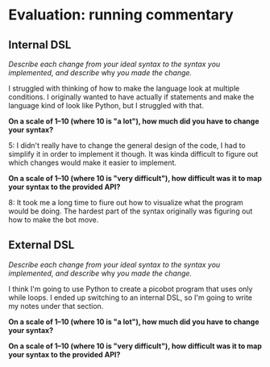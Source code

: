 # Evaluation: running commentary

## Internal DSL

_Describe each change from your ideal syntax to the syntax you implemented, and
describe_ why _you made the change._

I struggled with thinking of how to make the language look at multiple conditions. I originally wanted to have actually if statements and make the language kind of look like Python, but I struggled with that.

**On a scale of 1–10 (where 10 is "a lot"), how much did you have to change your syntax?**

5: I didn't really have to change the general design of the code, I had to simplify it in order to implement it though. It was kinda difficult to figure out which changes would make it easier to implement.

**On a scale of 1–10 (where 10 is "very difficult"), how difficult was it to map your syntax to the provided API?**

8: It took me a long time to fiure out how to visualize what the program would be doing. The hardest part of the syntax originally was figuring out how to make the bot move. 

## External DSL

_Describe each change from your ideal syntax to the syntax you implemented, and
describe_ why _you made the change._

I think I'm going to use Python to create a picobot program that uses only while loops. I ended up switching to an internal DSL, so I'm going to write my notes under that section.

**On a scale of 1–10 (where 10 is "a lot"), how much did you have to change your syntax?**

**On a scale of 1–10 (where 10 is "very difficult"), how difficult was it to map your syntax to the provided API?**
